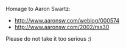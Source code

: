 Homage to Aaron Swartz:

* http://www.aaronsw.com/weblog/000574
* http://www.aaronsw.com/2002/rss30

Please do not take it too serious :)
